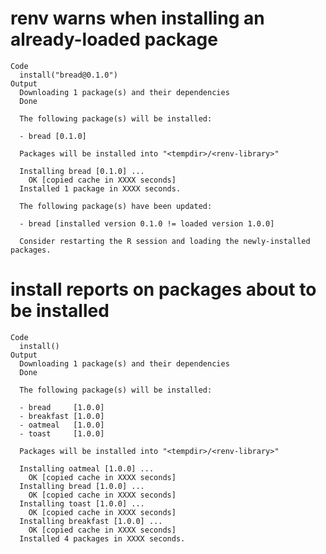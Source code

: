 # renv warns when installing an already-loaded package

    Code
      install("bread@0.1.0")
    Output
      Downloading 1 package(s) and their dependencies
      Done
      
      The following package(s) will be installed:
      
      - bread [0.1.0]
      
      Packages will be installed into "<tempdir>/<renv-library>"
      
      Installing bread [0.1.0] ...
      	OK [copied cache in XXXX seconds]
      Installed 1 package in XXXX seconds.
      
      The following package(s) have been updated:
      
      - bread [installed version 0.1.0 != loaded version 1.0.0]
      
      Consider restarting the R session and loading the newly-installed packages.
      

# install reports on packages about to be installed

    Code
      install()
    Output
      Downloading 1 package(s) and their dependencies
      Done
      
      The following package(s) will be installed:
      
      - bread     [1.0.0]
      - breakfast [1.0.0]
      - oatmeal   [1.0.0]
      - toast     [1.0.0]
      
      Packages will be installed into "<tempdir>/<renv-library>"
      
      Installing oatmeal [1.0.0] ...
      	OK [copied cache in XXXX seconds]
      Installing bread [1.0.0] ...
      	OK [copied cache in XXXX seconds]
      Installing toast [1.0.0] ...
      	OK [copied cache in XXXX seconds]
      Installing breakfast [1.0.0] ...
      	OK [copied cache in XXXX seconds]
      Installed 4 packages in XXXX seconds.

